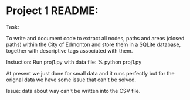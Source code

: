 # Project 1 README:

Task:

To write and document code to extract all nodes, paths and areas (closed paths) within the City of Edmonton and store them in a SQLite database, together with descriptive tags associated with them.



Instuction:
Run proj1.py with data file: % python proj1.py

At present we just done for small data and it runs perfectly but for the orignal data we have some issue that can't be solved.

Issue: data about way can't be written into the CSV file.
